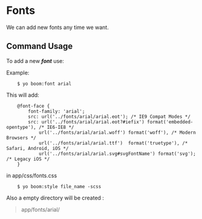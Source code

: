 Fonts
============
We can add new fonts any time we want.




Command Usage
-------
To add a new ***font*** use:
    

Example:
```
    $ yo boom:font arial
```

This will add:

```
    @font-face { 
		font-family: 'arial'; 
		src: url('../fonts/arial/arial.eot'); /* IE9 Compat Modes */ 
		src: url('../fonts/arial/arial.eot?#iefix') format('embedded-opentype'), /* IE6-IE8 */ 
			url('../fonts/arial/arial.woff') format('woff'), /* Modern Browsers */ 
			url('../fonts/arial/arial.ttf')  format('truetype'), /* Safari, Android, iOS */ 
			url('../fonts/arial/arial.svg#svgFontName') format('svg'); /* Legacy iOS */ 
	}
```
in app/css/fonts.css

```
    $ yo boom:style file_name -scss
```

Also a empty directory will be created :
 
 > app/fonts/arial/



		
